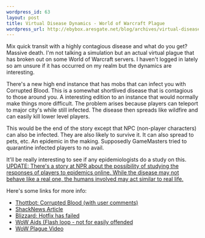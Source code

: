 ```yaml
--- 
wordpress_id: 63
layout: post
title: Virtual Disease Dynamics - World of Warcraft Plague
wordpress_url: http://ebybox.aresgate.net/blog/archives/virtual-disease-dynamics-world-of-warcraft-plague/
---
```

Mix quick transit with a highly contagious disease and what do you get? Massive death. I'm not talking a simulation but an actual virtual plague that has broken out on some World of Warcraft servers. I haven't logged in lately so am unsure if it has occurred on my realm but the dynamics are interesting.

There's a new high end instance that has mobs that can infect you with Corrupted Blood. This is a somewhat shortlived disease that is contagious to those around you. A interesting edition to an instance that would normally make things more difficult. The problem arises because players can teleport to major city's while still infected. The disease then spreads like wildfire and can easily kill lower level players.

This would be the end of the story except that NPC (non-player characters) can also be infected. They are also likely to survive it. It can also spread to pets, etc. An epidemic in the making. Supposedly GameMasters tried to quarantine infected players to no avail.

It'll be really interesting to see if any epidemiologists do a study on this. <ins>UPDATE: There's a <a href="http://www.npr.org/templates/story/story.php?storyId=4946772">story at NPR</a> about the possibility of studying the responses of players to epidemics online. While the disease may not behave like a real one, the humans involved may act similar to real life.</ins>

Here's some links for more info:

<ul>
<li><a href="http://www.thottbot.com/index.cgi?sp=24328">Thottbot: Corrupted Blood (with user comments)</a></li>
<li><a href="http://www.shacknews.com/ja.zz?id=10760041">ShackNews Article</a></li>
<li><a href="http://forums.worldofwarcraft.com/thread.aspx?FN=wow-general&T=4929988&P=1">Blizzard: Hotfix has failed</a></li>
<li><a href="http://wowaids.ytmnd.com/">WoW Aids (Flash loop - not for easily offended</a></li>
<li><a href="http://files.filefront.com/WoW_plauge_divxavi/;4145249;;/fileinfo.html">WoW Plague Video</a></li>
</ul>
